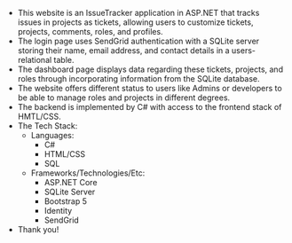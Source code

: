 - This website is an IssueTracker application in ASP.NET that tracks issues in projects as tickets, allowing users to customize tickets, projects, comments, roles, and profiles. 
- The login page uses SendGrid authentication with a SQLite server storing their name, email address, and contact details in a users-relational table.
- The dashboard page displays data regarding these tickets, projects, and roles through incorporating information from the SQLite database.
- The website offers different status to users like Admins or developers to be able to manage roles and projects in different degrees.
- The backend is implemented by C# with access to the frontend stack of HMTL/CSS.
- The Tech Stack:
    - Languages:
        - C#
        - HTML/CSS
        - SQL
    - Frameworks/Technologies/Etc:
        - ASP.NET Core
        - SQLite Server
        - Bootstrap 5
        - Identity
        - SendGrid
- Thank you!

